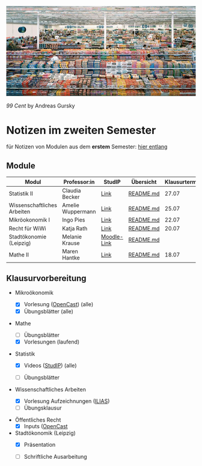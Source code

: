 



![2022-02-13_13-29](images/2022-02-13_13-29.jpg)

*99 Cent* by Andreas Gursky

# Notizen im zweiten Semester

für Notizen von Modulen aus dem **erstem** Semester: [hier entlang](https://skriptum.github.io/vwl1)

## Module

| Modul                       | Professor:in      | StudIP                                                       | Übersicht                            | Klausurtermin |
| --------------------------- | ----------------- | ------------------------------------------------------------ | ------------------------------------ | ------------- |
| Statistik II                | Claudia Becker    | [Link](https://studip.uni-halle.de/dispatch.php/course/overview?cid=ebeda87420748f97f36d62dace526f0f) | [README.md](VL_Statistik2/README.md) | 27.07         |
| Wissenschaftliches Arbeiten | Amelie Wuppermann | [Link](https://studip.uni-halle.de/dispatch.php/course/details?sem_id=61df7a56775fc8bee7c69c7e07b699f3) | [README.md](VL_WissArbeit/README.md) | 25.07         |
| Mikröokonomik I             | Ingo Pies         | [Link](https://studip.uni-halle.de/dispatch.php/course/details?sem_id=8f1b6a567146a3dc5e426d1abd87d2fd) | [README.md](VL_Mikro/README.md)      | 22.07         |
| Recht für WiWi              | Katja Rath        | [Link](https://studip.uni-halle.de/dispatch.php/course/details?sem_id=aa32e8f8b04104e6b8ab07bf07a2f897) | [README.md](VL_Recht-WiWi/README.md) | 20.07         |
| Stadtökonomie (Leipzig)     | Melanie Krause    | [Moodle-Link](https://moodle2.uni-leipzig.de/course/view.php?id=38282) | [README.md](VL_Stadt/README.md)      |               |
| Mathe II                    | Maren Hantke      | [Link](https://studip.uni-halle.de/dispatch.php/course/details?sem_id=7e2c18c237b3a6fef0031032bf5115e3) | [README.md](VL_Mathe2/README.md)     | 18.07         



## Klausurvorbereitung

- Mikroökonomik
    - [x] Vorlesung ([OpenCast](https://studip.uni-halle.de/plugins.php/opencast/course/index/false?cid=8f1b6a567146a3dc5e426d1abd87d2fd)) (alle)
    - [x] Übungsblätter (alle)
- Mathe 
    * [ ] Übungsblätter
    * [x] Vorlesungen (laufend)
- Statistik

    * [x] Videos ([StudIP](https://studip.uni-halle.de/dispatch.php/course/files/index/a78a0d6894767c48d192a2f142b4b596?cid=ebeda87420748f97f36d62dace526f0f)) (alle)

    * [ ] Übungsblätter

- Wissenschaftliches Arbeiten
    - [x] Vorlesung Aufzeichnungen ([ILIAS](https://ilias.uni-halle.de/ilias.php?cmd=render&cmdClass=ilrepositorygui&baseClass=ilRepositoryGUI&ref_id=244788&rtoken=273f22954002bcac30ac9816a61b92bc))
    - [ ] Übungsklausur

* Öffentliches Recht
    - [x] Inputs ([OpenCast](https://studip.uni-halle.de/plugins.php/opencast/course/index?cid=aa32e8f8b04104e6b8ab07bf)
* Stadtökonomik (Leipzig)
    - [x] Präsentation
    - [ ] Schriftliche Ausarbeitung





